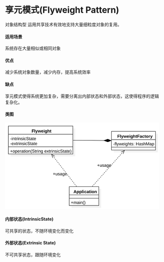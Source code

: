 # 享元模式(Flyweight Pattern)

对象结构型
运用共享技术有效地支持大量细粒度对象的复用。


#### 适用场景

系统存在大量相似或相同对象

#### 优点

减少系统对象数量，减少内存，提高系统效率

#### 缺点

享元模式使得系统更加复杂，需要分离出内部状态和外部状态，这使得程序的逻辑复杂化。

#### 类图

![类图](https://github.com/1065763582/java-design-patterns/blob/master/src/resources/img/flyweight.svg)

#### 内部状态(IntrinsicState)

可共享的状态，不随环境变化而变化

#### 外部状态(Extrinsic State)

不可共享状态，跟随环境变化